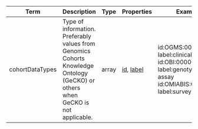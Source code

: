 |Term | Description | Type | Properties | Example | Enum|
| ---| ---| ---| ---| ---| --- |
| cohortDataTypes | Type of information. Preferably values from Genomics Cohorts Knowledge Ontology (GeCKO) or others when GeCKO is not applicable. | array | [id](./id.md), [label](./label.md) | id:OGMS:0000015, label:clinical history<br />id:OBI:0000070, label:genotyping assay<br />id:OMIABIS:0000060, label:survey data | NA|
